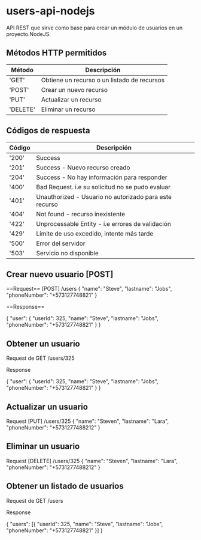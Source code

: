 # users-api-nodejs
API REST que sirve como base para crear un módulo de usuarios en un proyecto.NodeJS.

## Métodos HTTP permitidos

|   Método  |                Descripción                  |
| --------- | ------------------------------------------- |
| 'GET'     | Obtiene un recurso o un listado de recursos |
| 'POST'    | Crear un nuevo recurso                      |
| 'PUT'     | Actualizar un recurso                       |
| 'DELETE'  | Eliminar un recurso                         |

## Códigos de respuesta

| Código |                   Descripción                           |
| ------ | ------------------------------------------------------- |
| '200'  | Success                                                 |
| '201'  | Success - Nuevo recurso creado                          |
| '204'  | Success - No hay información para responder             |
| '400'  | Bad Request. i.e su solicitud no se pudo evaluar        |
| '401'  | Unauthorized - Usuario no autorizado para este recurso  |
| '404'  | Not found - recurso inexistente                         |
| '422'  | Unprocessable Entity - i.e errores de validación        |
| '429'  | Límite de uso excedido, intente más tarde               |
| '500'  | Error del servidor                                      |
| '503'  | Servicio no disponible                                  |

## Crear nuevo usuario [POST]

==Request==
[POST] /users
	{
		"name": "Steve",
		"lastname": "Jobs",
		"phoneNumber": "+573127748821"
	}

==Response==

{
	"user": {
		"userId": 325,
		"name": "Steve",
		"lastname": "Jobs",
		"phoneNumber": "+573127748821"
	}
}

## Obtener un usuario
Request de GET /users/325

Response

{
	"user": {
		"userId": 325,
		"name": "Steve",
		"lastname": "Jobs",
		"phoneNumber": "+573127748821"
	}
}

## Actualizar un usuario
Request [PUT] /users/325
    {
        "name": "Steven",
        "lastname": "Lara",
        "phoneNumber": "+5731277488212"
    }

## Eliminar un usuario
Request [DELETE] /users/325
    {
        "name": "Steven",
        "lastname": "Lara",
        "phoneNumber": "+5731277488212"
    }

## Obtener un listado de usuarios
Request de GET /users

Response

{
    "users": [{
        "userId": 325,
        "name": "Steve",
        "lastname": "Jobs",
        "phoneNumber": "+573127748821"
    }]
}

